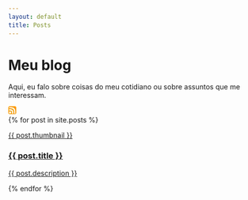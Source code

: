 ```yaml
---
layout: default
title: Posts
---
```

<div class="center">
    <hgroup>
        <h1>Meu blog</h1>
        <p>Aqui, eu falo sobre coisas do meu cotidiano ou sobre assuntos que me
        interessam.</p>
    </hgroup>
    <a href="/pages/blog/rss.xml"><img style="border-radius:3px" width="16px" src="/assets/img/rss.webp" /></a>
</div>
<div class="center">
{% for post in site.posts %}
    <article class="card">
      <a title="{{ post.date | date: '%d/%m/%Y' }}" class="post-link" href="{{ post.url }}">
        <div class="thumbnail">
          <p class="center">
            {{ post.thumbnail }}
          </p>
        </div>
        <hgroup>
          <h3>{{ post.title }}</h3>
          <p>{{ post.description }}</p>
        </hgroup>
      </a>
    </article>
{% endfor %}
</div>

